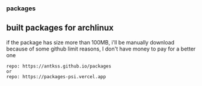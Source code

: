 ### packages
## built packages for archlinux
if the package has size more than 100MB, i'll be manually download because of some github limit reasons, I don't have money to pay for a better one 
```
repo: https://antkss.github.io/packages
or
repo: https://packages-psi.vercel.app
```
